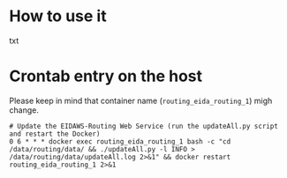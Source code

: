 # How to use it
txt

# Crontab entry on the host
Please keep in mind that container name (`routing_eida_routing_1`) migh change.
```
# Update the EIDAWS-Routing Web Service (run the updateAll.py script and restart the Docker)
0 6 * * * docker exec routing_eida_routing_1 bash -c "cd /data/routing/data/ && ./updateAll.py -l INFO > /data/routing/data/updateAll.log 2>&1" && docker restart routing_eida_routing_1 2>&1
```
